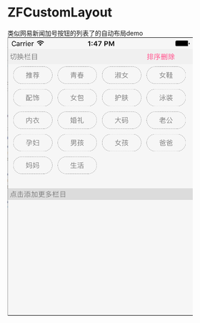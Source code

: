 # ZFCustomLayout
类似网易新闻加号按钮的列表了的自动布局demo
![image](https://github.com/butterfly121/ZFCustomLayout/blob/master/ZFCustomLayout/123.png)
